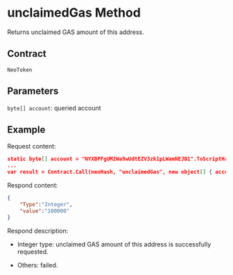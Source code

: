 # unclaimedGas Method

Returns unclaimed GAS amount of this address.

## Contract

	NeoToken

## Parameters

`byte[] account`: queried account

## Example

Request content:

```json
static byte[] account = "NYXBPFgUM2Wa9wUdtEZV3zk1pLWamNEJB1".ToScriptHash();
...
var result = Contract.Call(neoHash, "unclaimedGas", new object[] { account });
```

Respond content:

```json
{
	"Type":"Integer",
	"value":"100000"
}
```

Respond description:

- Integer type: unclaimed GAS amount of this address is successfully requested.

- Others: failed.
